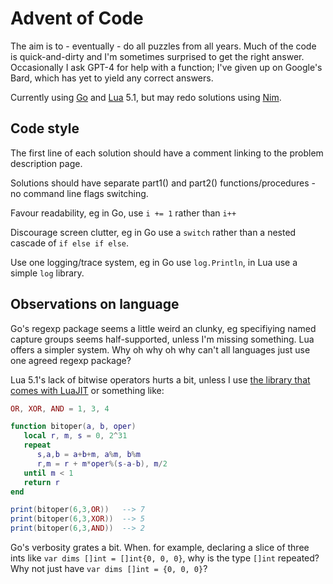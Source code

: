 # Advent of Code

The aim is to - eventually - do all puzzles from all years. Much of the code is quick-and-dirty and I'm sometimes surprised to get the right answer. Occasionally I ask GPT-4 for help with a function; I've given up on Google's Bard, which has yet to yield any correct answers.

Currently using [Go](https://go.dev/) and [Lua](https://www.lua.org/) 5.1, but may redo solutions using [Nim](https://nim-lang.org).

## Code style

The first line of each solution should have a comment linking to the problem description page.

Solutions should have separate part1() and part2() functions/procedures - no command line flags switching.

Favour readability, eg in Go, use `i += 1` rather than `i++`

Discourage screen clutter, eg in Go use a `switch` rather than a nested cascade of `if else if else`.

Use one logging/trace system, eg in Go use `log.Println`, in Lua use a simple `log` library.

## Observations on language

Go's regexp package seems a little weird an clunky, eg specifiying named capture groups seems half-supported, unless I'm missing something. Lua offers a simpler system. Why oh why oh why can't all languages just use one agreed regexp package?

Lua 5.1's lack of bitwise operators hurts a bit, unless I use [the library that comes with LuaJIT](https://bitop.luajit.org/) or something like:

```Lua
OR, XOR, AND = 1, 3, 4

function bitoper(a, b, oper)
   local r, m, s = 0, 2^31
   repeat
      s,a,b = a+b+m, a%m, b%m
      r,m = r + m*oper%(s-a-b), m/2
   until m < 1
   return r
end

print(bitoper(6,3,OR))   --> 7
print(bitoper(6,3,XOR))  --> 5
print(bitoper(6,3,AND))  --> 2
```

Go's verbosity grates a bit. When. for example, declaring a slice of three ints like `var dims []int = []int{0, 0, 0}`, why is the type `[]int` repeated? Why not just have `var dims []int = {0, 0, 0}`?


